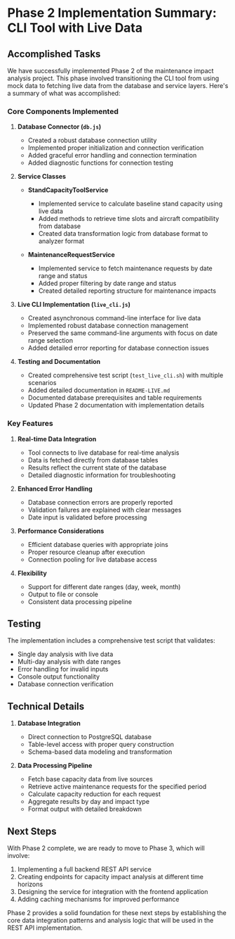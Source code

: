 # Phase 2 Implementation Summary: CLI Tool with Live Data

## Accomplished Tasks

We have successfully implemented Phase 2 of the maintenance impact analysis project. This phase involved transitioning the CLI tool from using mock data to fetching live data from the database and service layers. Here's a summary of what was accomplished:

### Core Components Implemented

1. **Database Connector (`db.js`)**
   - Created a robust database connection utility
   - Implemented proper initialization and connection verification
   - Added graceful error handling and connection termination
   - Added diagnostic functions for connection testing

2. **Service Classes**
   - **StandCapacityToolService**
     - Implemented service to calculate baseline stand capacity using live data
     - Added methods to retrieve time slots and aircraft compatibility from database
     - Created data transformation logic from database format to analyzer format
   
   - **MaintenanceRequestService**
     - Implemented service to fetch maintenance requests by date range and status
     - Added proper filtering by date range and status
     - Created detailed reporting structure for maintenance impacts

3. **Live CLI Implementation (`live_cli.js`)**
   - Created asynchronous command-line interface for live data
   - Implemented robust database connection management
   - Preserved the same command-line arguments with focus on date range selection
   - Added detailed error reporting for database connection issues

4. **Testing and Documentation**
   - Created comprehensive test script (`test_live_cli.sh`) with multiple scenarios
   - Added detailed documentation in `README-LIVE.md`
   - Documented database prerequisites and table requirements
   - Updated Phase 2 documentation with implementation details

### Key Features

1. **Real-time Data Integration**
   - Tool connects to live database for real-time analysis
   - Data is fetched directly from database tables
   - Results reflect the current state of the database
   - Detailed diagnostic information for troubleshooting

2. **Enhanced Error Handling**
   - Database connection errors are properly reported
   - Validation failures are explained with clear messages
   - Date input is validated before processing

3. **Performance Considerations**
   - Efficient database queries with appropriate joins
   - Proper resource cleanup after execution
   - Connection pooling for live database access

4. **Flexibility**
   - Support for different date ranges (day, week, month)
   - Output to file or console
   - Consistent data processing pipeline

## Testing

The implementation includes a comprehensive test script that validates:
- Single day analysis with live data
- Multi-day analysis with date ranges
- Error handling for invalid inputs
- Console output functionality
- Database connection verification

## Technical Details

1. **Database Integration**
   - Direct connection to PostgreSQL database
   - Table-level access with proper query construction
   - Schema-based data modeling and transformation

2. **Data Processing Pipeline**
   - Fetch base capacity data from live sources
   - Retrieve active maintenance requests for the specified period
   - Calculate capacity reduction for each request
   - Aggregate results by day and impact type
   - Format output with detailed breakdown

## Next Steps

With Phase 2 complete, we are ready to move to Phase 3, which will involve:
1. Implementing a full backend REST API service
2. Creating endpoints for capacity impact analysis at different time horizons
3. Designing the service for integration with the frontend application
4. Adding caching mechanisms for improved performance

Phase 2 provides a solid foundation for these next steps by establishing the core data integration patterns and analysis logic that will be used in the REST API implementation. 